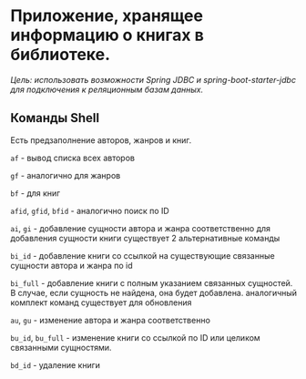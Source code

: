 # Приложение, хранящее информацию о книгах в библиотеке.

_Цель: использовать возможности Spring JDBC и spring-boot-starter-jdbc для подключения к реляционным базам данных._

## Команды Shell

Есть предзаполнение авторов, жанров и книг.

`af` - вывод списка всех авторов

`gf` - аналогично для жанров

`bf` - для книг

`afid`, `gfid`, `bfid` - аналогично поиск по ID

`ai`, `gi` - добавление сущности автора и жанра соответственно для добавления сущности книги существует 2 альтернативные
команды

`bi_id` - добавление книги со ссылкой на существующие связанные сущности автора и жанра по id

`bi_full` - добавление книги с полным указанием связанных сущностей. В случае, если сущность не найдена, она будет
добавлена. аналогичный комплект команд существует для обновления

`au`, `gu` - изменение автора и жанра соответственно

`bu_id`, `bu_full` - изменение книги со ссылкой по ID или целиком связанными сущностями.

`bd_id` - удаление книги